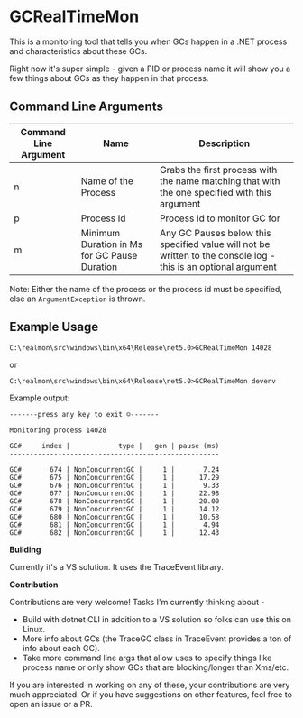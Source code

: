 # GCRealTimeMon
This is a monitoring tool that tells you when GCs happen in a .NET process and characteristics about these GCs.

Right now it's super simple - given a PID or process name it will show you a few things about GCs as they happen in that process.

## Command Line Arguments

| Command Line Argument | Name | Description |
|-----|-----|-----|
| n | Name of the Process | Grabs the first process with the name matching that with the one specified with this argument |
| p | Process Id | Process Id to monitor GC for |
| m | Minimum Duration in Ms for GC Pause Duration | Any GC Pauses below this specified value will not be written to the console log - this is an optional argument |

Note: Either the name of the process or the process id must be specified, else an ``ArgumentException`` is thrown.

## Example Usage

```
C:\realmon\src\windows\bin\x64\Release\net5.0>GCRealTimeMon 14028
```

or

```
C:\realmon\src\windows\bin\x64\Release\net5.0>GCRealTimeMon devenv
```

Example output:

```
-------press any key to exit ☺-------

Monitoring process 14028

GC#     index |            type |   gen | pause (ms)
----------------------------------------------------

GC#       674 | NonConcurrentGC |     1 |       7.24
GC#       675 | NonConcurrentGC |     1 |      17.29
GC#       676 | NonConcurrentGC |     1 |       9.33
GC#       677 | NonConcurrentGC |     1 |      22.98
GC#       678 | NonConcurrentGC |     1 |      20.00
GC#       679 | NonConcurrentGC |     1 |      14.12
GC#       680 | NonConcurrentGC |     1 |      10.58
GC#       681 | NonConcurrentGC |     1 |       4.94
GC#       682 | NonConcurrentGC |     1 |      12.43
```

**Building**

Currently it's a VS solution. It uses the TraceEvent library.

**Contribution**

Contributions are very welcome! Tasks I'm currently thinking about -

+ Build with dotnet CLI in addition to a VS solution so folks can use this on Linux.
+ More info about GCs (the TraceGC class in TraceEvent provides a ton of info about each GC).
+ Take more command line args that allow uses to specify things like process name or only show GCs that are blocking/longer than Xms/etc.

If you are interested in working on any of these, your contributions are very much appreciated. Or if you have suggestions on other features, feel free to open an issue or a PR. 
